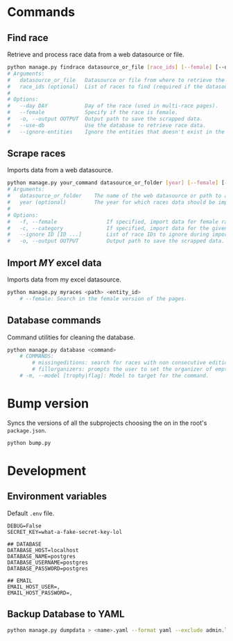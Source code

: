 # Commands

## Find race

Retrieve and process race data from a web datasource or file.

```sh
python manage.py findrace datasource_or_file [race_ids] [--female] [--day DAY] [--use-db]
# Arguments:
#   datasource_or_file   Datasource or file from where to retrieve the race data.
#   race_ids (optional)  List of races to find (required if the datasource_or_file is a file).
#
# Options:
#   --day DAY            Day of the race (used in multi-race pages).
#   --female             Specify if the race is female.
#   -o, --output OUTPUT  Output path to save the scrapped data.
#   --use-db             Use the database to retrieve race data.
#	--ignore-entities    Ignore the entities that doesn't exist in the database.
```

## Scrape races

Imports data from a web datasource.

```sh
python manage.py your_command datasource_or_folder [year] [--female] [--ignore ID [ID ...]] [-o OUTPUT]
# Arguments:
#   datasource_or_folder    The name of the web datasource or path to a folder to import data from.
#   year (optional)         The year for which races data should be imported.
#
# Options:
#   -f, --female                If specified, import data for female races.
#   -c, --category              If specified, import data for the given category (ABSOLUT | VETERAN | SCHOOL).
#   --ignore ID [ID ...]        List of race IDs to ignore during import.
#   -o, --output OUTPUT         Output path to save the scrapped data.
```

## Import _MY_ excel data

Imports data from my excel datasource.

```sh
python manage.py myraces <path> <entity_id>
    # --female: Search in the female version of the pages.
```

## Database commands

Command utilities for cleaning the database.

```sh
python manage.py database <command>
    # COMMANDS:
        # missingeditions: search for races with non consecutive editions.
        # fillorganizers: prompts the user to set the organizer of empty races.
    # -m, --model [trophy|flag]: Model to target for the command.
```

# Bump version

Syncs the versions of all the subprojects choosing the on in the root's `package.json`.

```sh
python bump.py
```

# Development

## Environment variables

Default `.env` file.

```
DEBUG=False
SECRET_KEY=what-a-fake-secret-key-lol

## DATABASE
DATABASE_HOST=localhost
DATABASE_NAME=postgres
DATABASE_USERNAME=postgres
DATABASE_PASSWORD=postgres

## EMAIL
EMAIL_HOST_USER=,
EMAIL_HOST_PASSWORD=,
```

## Backup Database to YAML

```sh
python manage.py dumpdata > <name>.yaml --format yaml --exclude admin.logentry --exclude auth --exclude sessions --exclude contenttypes
```

